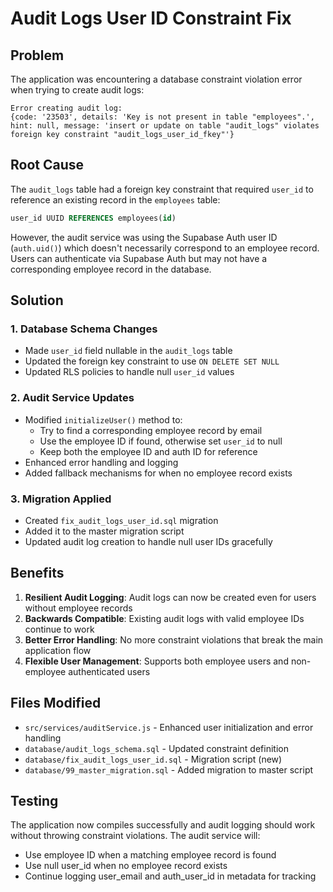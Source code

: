 # Audit Logs User ID Constraint Fix

## Problem
The application was encountering a database constraint violation error when trying to create audit logs:

```
Error creating audit log: 
{code: '23503', details: 'Key is not present in table "employees".', hint: null, message: 'insert or update on table "audit_logs" violates foreign key constraint "audit_logs_user_id_fkey"'}
```

## Root Cause
The `audit_logs` table had a foreign key constraint that required `user_id` to reference an existing record in the `employees` table:

```sql
user_id UUID REFERENCES employees(id)
```

However, the audit service was using the Supabase Auth user ID (`auth.uid()`) which doesn't necessarily correspond to an employee record. Users can authenticate via Supabase Auth but may not have a corresponding employee record in the database.

## Solution

### 1. Database Schema Changes
- Made `user_id` field nullable in the `audit_logs` table
- Updated the foreign key constraint to use `ON DELETE SET NULL`
- Updated RLS policies to handle null `user_id` values

### 2. Audit Service Updates
- Modified `initializeUser()` method to:
  - Try to find a corresponding employee record by email
  - Use the employee ID if found, otherwise set `user_id` to null
  - Keep both the employee ID and auth ID for reference
- Enhanced error handling and logging
- Added fallback mechanisms for when no employee record exists

### 3. Migration Applied
- Created `fix_audit_logs_user_id.sql` migration
- Added it to the master migration script
- Updated audit log creation to handle null user IDs gracefully

## Benefits
1. **Resilient Audit Logging**: Audit logs can now be created even for users without employee records
2. **Backwards Compatible**: Existing audit logs with valid employee IDs continue to work
3. **Better Error Handling**: No more constraint violations that break the main application flow
4. **Flexible User Management**: Supports both employee users and non-employee authenticated users

## Files Modified
- `src/services/auditService.js` - Enhanced user initialization and error handling
- `database/audit_logs_schema.sql` - Updated constraint definition
- `database/fix_audit_logs_user_id.sql` - Migration script (new)
- `database/99_master_migration.sql` - Added migration to master script

## Testing
The application now compiles successfully and audit logging should work without throwing constraint violations. The audit service will:
- Use employee ID when a matching employee record is found
- Use null user_id when no employee record exists
- Continue logging user_email and auth_user_id in metadata for tracking
